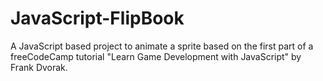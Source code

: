 # JavaScript-FlipBook
A JavaScript based project to animate a sprite based on the first part of a freeCodeCamp tutorial "Learn Game Development with JavaScript" by Frank Dvorak.
